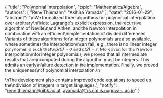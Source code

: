 {
    "title": "Polynomial Interpolation",
    "topic": "Mathematics/Algebra",
    "authors": [
        "René Thiemann",
        "Akihisa Yamada"
    ],
    "date": "2016-01-29",
    "abstract": "\nWe formalized three algorithms for polynomial interpolation over arbitrary\nfields: Lagrange's explicit expression, the recursive algorithm of Neville\nand Aitken, and the Newton interpolation in combination with an efficient\nimplementation of divided differences.  Variants of these algorithms for\ninteger polynomials are also available, where sometimes the interpolation\ncan fail; e.g., there is no linear integer polynomial <i>p</i> such that\n<i>p(0) = 0</i> and <i>p(2) = 1</i>. Moreover, for the Newton interpolation\nfor integer polynomials, we proved that all intermediate results that are\ncomputed during the algorithm must be integers.  This admits an early\nfailure detection in the implementation.  Finally, we proved the uniqueness\nof polynomial interpolation.\n<p>\nThe development also contains improved code equations to speed up the\ndivision of integers in target languages.",
    "notify": "rene.thiemann@uibk.ac.at, ayamada@trs.cm.is.nagoya-u.ac.jp"
}